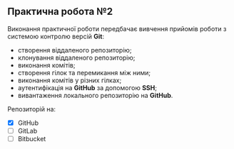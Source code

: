 ## Практична робота №2
Виконання практичної роботи передбачає вивчення прийомів роботи з системою контролю версій __Git__:
* створення віддаленого репозиторію;
* клонування віддаленого репозиторію;
* виконання комітів;
* створення гілок та перемикання між ними;
* виконання комітів у різних гілках;
* аутентифікація на __GitHub__ за допомогою __SSH__;
* вивантаження локального репозиторію на __GitHub__.

Репозиторій на:
- [x] GitHub
- [ ] GitLab
- [ ] Bitbucket
